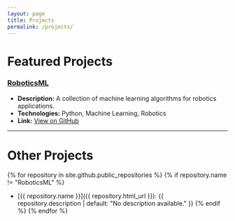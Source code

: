 ```yaml
---
layout: page
title: Projects
permalink: /projects/
---
```


# Featured Projects

### [RoboticsML](https://github.com/Akshita-sr/RoboticsML)
- **Description:** A collection of machine learning algorithms for robotics applications.
- **Technologies:** Python, Machine Learning, Robotics
- **Link:** [View on GitHub](https://github.com/Akshita-sr/RoboticsML)

---

# Other Projects

{% for repository in site.github.public_repositories %}
{% if repository.name != "RoboticsML" %}
- [{{ repository.name }}]({{ repository.html_url }}): {{ repository.description | default: "No description available." }}
{% endif %}
{% endfor %}
